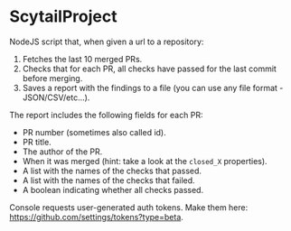 # ScytailProject
NodeJS script that, when given a url to a repository:

1. Fetches the last 10 merged PRs.
2. Checks that for each PR, all checks have passed for the last commit before merging.
3. Saves a report with the findings to a file (you can use any file format - JSON/CSV/etc...).

The report includes the following fields for each PR:

- PR number (sometimes also called id).
- PR title.
- The author of the PR.
- When it was merged (hint: take a look at the `closed_X` properties).
- A list with the names of the checks that passed.
- A list with the names of the checks that failed.
- A boolean indicating whether all checks passed.

Console requests user-generated auth tokens. Make them here: https://github.com/settings/tokens?type=beta.